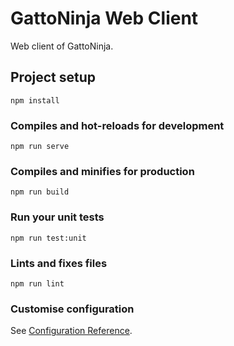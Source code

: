 # GattoNinja Web Client
Web client of GattoNinja.

## Project setup
```
npm install
```

### Compiles and hot-reloads for development
```
npm run serve
```

### Compiles and minifies for production
```
npm run build
```

### Run your unit tests
```
npm run test:unit
```

### Lints and fixes files
```
npm run lint
```

### Customise configuration
See [Configuration Reference](https://cli.vuejs.org/config/).
